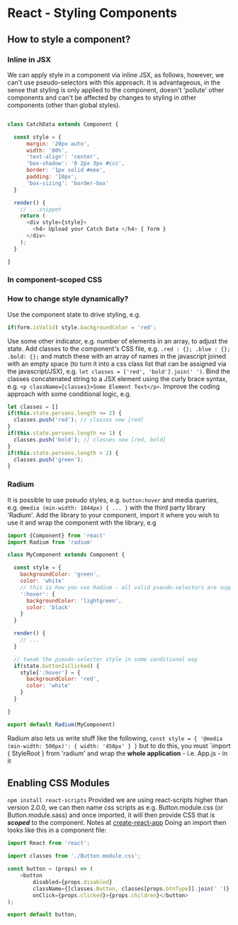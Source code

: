# React - Styling Components

## How to style a component?
### Inline in JSX
We can apply style in a component via inline JSX, as follows, however, we can't use pseudo-selectors with this approach.  It is advantageous, in the sense that styling is only applied to the component, doesn't 'pollute' other components and can't be affected by changes to styling in other components (other than global styles).

```javascript

class CatchData extends Component {

  const style = {
      margin: '20px auto',
      width: '80%',
      'text-align': 'center',
      'box-shadow': '0 2px 3px #ccc',
      border: '1px solid #eee',
      padding: '10px',
      'box-sizing': 'border-box'
  }

  render() {
    // ...snippet
    return (
      <div style={style}>
        <h4> Upload your Catch Data </h4> { form }
      </div>
    );
  }

}
```
### In component-scoped CSS
### How to change style dynamically?
Use the component state to drive styling, e.g.
```javascript
if(form.isValid) style.backgroundColor = 'red';
```
Use some other indicator, e.g. number of elements in an array, to adjust the state.  Add classes to the component's CSS file, e.g. `.red : {}; .blue : {}; .bold: {};` and match these with an array of names in the javascript joined with an empty space (to turn it into a css class list that can be assigned via the javascript/JSX), e.g. `let classes = ['red', 'bold'].join(' ')`.  Bind the classes concatenated string to a JSX element using the curly brace syntax, e.g. `<p className={classes}>Some Element Text</p>`.
Improve the coding approach with some conditional logic, e.g.
```javascript
let classes = []
if(this.state.persons.length <= 2) {
  classes.push('red'); // classes now [red]
}
if(this.state.persons.length <= 1) {
  classes.push('bold'); // classes now [red, bold]
}
if(this.state.persons.length > 2) {
  classes.push('green');
}
```
### Radium
It is possible to use pseudo styles, e.g. `button:hover` and media queries, e.g. `@media (min-width: 1044px) { ... }` with the third party library 'Radium'.  Add the library to your component, import it where you wish to use it and wrap the component with the library, e.g
```javascript
import {Component} from 'react'
import Radium from 'radium'

class MyComponent extends Component {

  const style = {
    backgroundColor: 'green',
    color: 'white'
    // this is how you use Radium - all valid pseudo-selectors are supporter
    ':hover': {
      backgroundColor: 'lightgreen',
      color: 'black'
    }
  }

  render() {
    // ...
  }

  // tweak the pseudo-selector style in some conditional way
  if(state.buttonIsClicked) {
    style[':hover'] = {
      backgroundColor: 'red',
      color: 'white'
    }
  }

}

export default Radium(MyComponent)
```
Radium also lets us write stuff like the following, `const style = { '@media (min-width: 500px)': { width: '450px' } }` but to do this, you must `import { StyleRoot } from 'radium' and wrap the **whole application** - i.e. App.js - in it
## Enabling CSS Modules
`npm install react-scripts`
Provided we are using react-scripts higher than version 2.0.0, we can then name css scripts as e.g. Button.module.css (or Button.module.sass) and once imported, it will then provide CSS that is _**scoped**_ to the component.
Notes at [create-react-app](https://facebook.github.io/create-react-app/docs/adding-a-css-modules-stylesheet)
Doing an import then looks like this in a component file:
```javascript
import React from 'react';

import classes from './Button.module.css';

const button = (props) => (
    <button
        disabled={props.disabled}
        className={[classes.Button, classes[props.btnType]].join(' ')}
        onClick={props.clicked}>{props.children}</button>
);

export default button;
``` 
